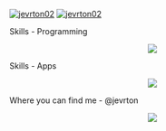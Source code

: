 [![jevrton02](https://github-readme-stats.vercel.app/api?username=jevrton02&theme=dracula&show_icons=true)](https://github.com/anuraghazra/github-readme-stats)
[![jevrton02](https://github-readme-stats.vercel.app/api/top-langs/?username=jevrton02&hide=html&layout=compact&theme=dracula)](https://github.com/anuraghazra/github-readme-stats)


Skills - Programming
<p align="center">
  <a href="https://skillicons.dev">
    <img src="https://skillicons.dev/icons?i=c,cs,cpp,dotnet,css,sass,bootstrap,js,jquery,electron,nextjs,react,nodejs,ts,lua,py,gtk,pytorch,qt,selenium,git,mongodb,postgres,sqlite,html,express" />
  </a>
</p>
Skills - Apps
<p align="center">
  <a href="https://skillicons.dev">
    <img src="https://skillicons.dev/icons?i=aws,github,gitlab,figma,ps,flask,gamemakerstudio,godot,unity,postman,replit,idea,visualstudio,vscode" />
  </a>
</p>
Where you can find me - @jevrton
<p align="center">
  <a href="https://skillicons.dev">
    <img src="https://skillicons.dev/icons?i=discord,linkedin,instagram,devto" />
  </a>
</p>
